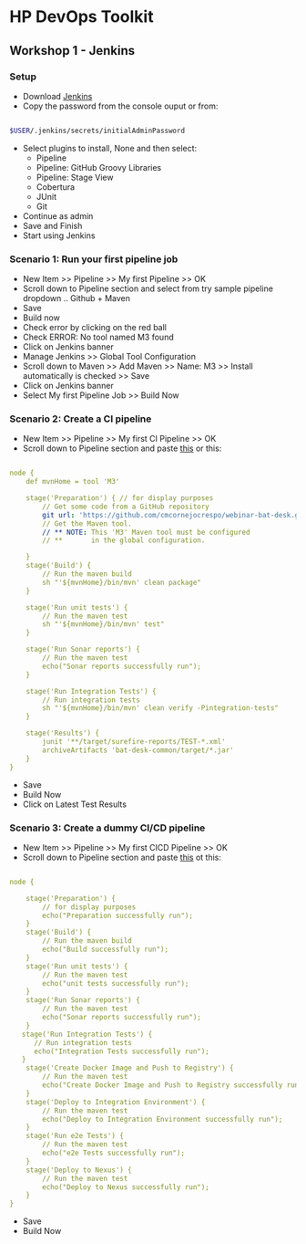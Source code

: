 # HP DevOps Toolkit

## Workshop 1 - Jenkins

### Setup

- Download [Jenkins](http://mirrors.jenkins.io/war-stable/latest/jenkins.war)
- Copy the password from the console ouput or from:

```sh

$USER/.jenkins/secrets/initialAdminPassword
```

- Select plugins to install, None and then select:
  - Pipeline
  - Pipeline: GitHub Groovy Libraries
  - Pipeline: Stage View
  - Cobertura
  - JUnit
  - Git
- Continue as admin
- Save and Finish
- Start using Jenkins

### Scenario 1: Run your first pipeline job

- New Item >> Pipeline >> My first Pipeline >> OK
- Scroll down to Pipeline section and select from try sample pipeline dropdown .. Github + Maven
- Save
- Build now
- Check error by clicking on the red ball
- Check ERROR: No tool named M3 found
- Click on Jenkins banner
- Manage Jenkins >> Global Tool Configuration
- Scroll down to Maven >> Add Maven >> Name: M3 >> Install automatically is checked >> Save
- Click on Jenkins banner
- Select My first Pipeline Job >> Build Now

### Scenario 2: Create a CI pipeline

- New Item >> Pipeline >> My first CI Pipeline >> OK
- Scroll down to Pipeline section and paste [this](https://raw.githubusercontent.com/cmcornejocrespo/devops-training-material/develop/jenkins/Jenkinsfile) or this:

```yml

node {
    def mvnHome = tool 'M3'

    stage('Preparation') { // for display purposes
        // Get some code from a GitHub repository
        git url: 'https://github.com/cmcornejocrespo/webinar-bat-desk.git', branch: 'feature/jbcnconf-2017'
        // Get the Maven tool.
        // ** NOTE: This 'M3' Maven tool must be configured
        // **       in the global configuration.

    }
    stage('Build') {
        // Run the maven build
        sh "'${mvnHome}/bin/mvn' clean package"
    }

    stage('Run unit tests') {
        // Run the maven test
        sh "'${mvnHome}/bin/mvn' test"
    }

    stage('Run Sonar reports') {
        // Run the maven test
        echo("Sonar reports successfully run");
    }

    stage('Run Integration Tests') {
        // Run integration tests
        sh "'${mvnHome}/bin/mvn' clean verify -Pintegration-tests"
    }

    stage('Results') {
        junit '**/target/surefire-reports/TEST-*.xml'
        archiveArtifacts 'bat-desk-common/target/*.jar'
    }
}
```

- Save
- Build Now
- Click on Latest Test Results

### Scenario 3: Create a dummy CI/CD pipeline

- New Item >> Pipeline >> My first CICD Pipeline >> OK
- Scroll down to Pipeline section and paste [this](https://raw.githubusercontent.com/cmcornejocrespo/devops-training-material/develop/jenkins/Jenkinsfile.complete.pipeline) ot this:

```yml

node {

    stage('Preparation') {
        // for display purposes
        echo("Preparation successfully run");
    }
    stage('Build') {
        // Run the maven build
        echo("Build successfully run");
    }
    stage('Run unit tests') {
        // Run the maven test
        echo("unit tests successfully run");
    }
    stage('Run Sonar reports') {
        // Run the maven test
        echo("Sonar reports successfully run");
    }
   stage('Run Integration Tests') {
      // Run integration tests
      echo("Integration Tests successfully run");
   }
    stage('Create Docker Image and Push to Registry') {
        // Run the maven test
        echo("Create Docker Image and Push to Registry successfully run");
    }
    stage('Deploy to Integration Environment') {
        // Run the maven test
        echo("Deploy to Integration Environment successfully run");
    }
    stage('Run e2e Tests') {
        // Run the maven test
        echo("e2e Tests successfully run");
    }
    stage('Deploy to Nexus') {
        // Run the maven test
        echo("Deploy to Nexus successfully run");
    }
}
```

- Save
- Build Now